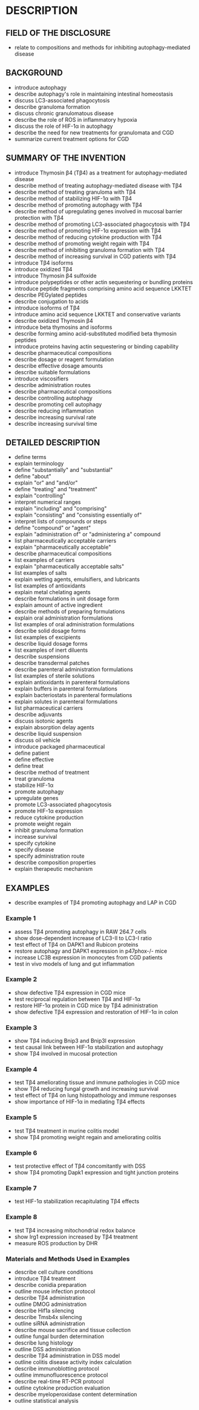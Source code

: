# DESCRIPTION

## FIELD OF THE DISCLOSURE

- relate to compositions and methods for inhibiting autophagy-mediated disease

## BACKGROUND

- introduce autophagy
- describe autophagy's role in maintaining intestinal homeostasis
- discuss LC3-associated phagocytosis
- describe granuloma formation
- discuss chronic granulomatous disease
- describe the role of ROS in inflammatory hypoxia
- discuss the role of HIF-1α in autophagy
- describe the need for new treatments for granulomata and CGD
- summarize current treatment options for CGD

## SUMMARY OF THE INVENTION

- introduce Thymosin β4 (Tβ4) as a treatment for autophagy-mediated disease
- describe method of treating autophagy-mediated disease with Tβ4
- describe method of treating granuloma with Tβ4
- describe method of stabilizing HIF-1α with Tβ4
- describe method of promoting autophagy with Tβ4
- describe method of upregulating genes involved in mucosal barrier protection with Tβ4
- describe method of promoting LC3-associated phagocytosis with Tβ4
- describe method of promoting HIF-1α expression with Tβ4
- describe method of reducing cytokine production with Tβ4
- describe method of promoting weight regain with Tβ4
- describe method of inhibiting granuloma formation with Tβ4
- describe method of increasing survival in CGD patients with Tβ4
- introduce Tβ4 isoforms
- introduce oxidized Tβ4
- introduce Thymosin β4 sulfoxide
- introduce polypeptides or other actin sequestering or bundling proteins
- introduce peptide fragments comprising amino acid sequence LKKTET
- describe PEGylated peptides
- describe conjugation to acids
- introduce isoforms of Tβ4
- introduce amino acid sequence LKKTET and conservative variants
- describe oxidized Thymosin β4
- introduce beta thymosins and isoforms
- describe forming amino acid-substituted modified beta thymosin peptides
- introduce proteins having actin sequestering or binding capability
- describe pharmaceutical compositions
- describe dosage or reagent formulation
- describe effective dosage amounts
- describe suitable formulations
- introduce viscosifiers
- describe administration routes
- describe pharmaceutical compositions
- describe controlling autophagy
- describe promoting cell autophagy
- describe reducing inflammation
- describe increasing survival rate
- describe increasing survival time

## DETAILED DESCRIPTION

- define terms
- explain terminology
- define "substantially" and "substantial"
- define "about"
- explain "or" and "and/or"
- define "treating" and "treatment"
- explain "controlling"
- interpret numerical ranges
- explain "including" and "comprising"
- explain "consisting" and "consisting essentially of"
- interpret lists of compounds or steps
- define "compound" or "agent"
- explain "administration of" or "administering a" compound
- list pharmaceutically acceptable carriers
- explain "pharmaceutically acceptable"
- describe pharmaceutical compositions
- list examples of carriers
- explain "pharmaceutically acceptable salts"
- list examples of salts
- explain wetting agents, emulsifiers, and lubricants
- list examples of antioxidants
- explain metal chelating agents
- describe formulations in unit dosage form
- explain amount of active ingredient
- describe methods of preparing formulations
- explain oral administration formulations
- list examples of oral administration formulations
- describe solid dosage forms
- list examples of excipients
- describe liquid dosage forms
- list examples of inert diluents
- describe suspensions
- describe transdermal patches
- describe parenteral administration formulations
- list examples of sterile solutions
- explain antioxidants in parenteral formulations
- explain buffers in parenteral formulations
- explain bacteriostats in parenteral formulations
- explain solutes in parenteral formulations
- list pharmaceutical carriers
- describe adjuvants
- discuss isotonic agents
- explain absorption delay agents
- describe liquid suspension
- discuss oil vehicle
- introduce packaged pharmaceutical
- define patient
- define effective
- define treat
- describe method of treatment
- treat granuloma
- stabilize HIF-1α
- promote autophagy
- upregulate genes
- promote LC3-associated phagocytosis
- promote HIF-1α expression
- reduce cytokine production
- promote weight regain
- inhibit granuloma formation
- increase survival
- specify cytokine
- specify disease
- specify administration route
- describe composition properties
- explain therapeutic mechanism

## EXAMPLES

- describe examples of Tβ4 promoting autophagy and LAP in CGD

### Example 1

- assess Tβ4 promoting autophagy in RAW 264.7 cells
- show dose-dependent increase of LC3-II to LC3-I ratio
- test effect of Tβ4 on DAPK1 and Rubicon proteins
- restore autophagy and DAPK1 expression in p47phox-/- mice
- increase LC3B expression in monocytes from CGD patients
- test in vivo models of lung and gut inflammation

### Example 2

- show defective Tβ4 expression in CGD mice
- test reciprocal regulation between Tβ4 and HIF-1α
- restore HIF-1α protein in CGD mice by Tβ4 administration
- show defective Tβ4 expression and restoration of HIF-1α in colon

### Example 3

- show Tβ4 inducing Bnip3 and Bnip3l expression
- test causal link between HIF-1α stabilization and autophagy
- show Tβ4 involved in mucosal protection

### Example 4

- test Tβ4 ameliorating tissue and immune pathologies in CGD mice
- show Tβ4 reducing fungal growth and increasing survival
- test effect of Tβ4 on lung histopathology and immune responses
- show importance of HIF-1α in mediating Tβ4 effects

### Example 5

- test Tβ4 treatment in murine colitis model
- show Tβ4 promoting weight regain and ameliorating colitis

### Example 6

- test protective effect of Tβ4 concomitantly with DSS
- show Tβ4 promoting Dapk1 expression and tight junction proteins

### Example 7

- test HIF-1α stabilization recapitulating Tβ4 effects

### Example 8

- test Tβ4 increasing mitochondrial redox balance
- show Irg1 expression increased by Tβ4 treatment
- measure ROS production by DHR

### Materials and Methods Used in Examples

- describe cell culture conditions
- introduce Tβ4 treatment
- describe conidia preparation
- outline mouse infection protocol
- describe Tβ4 administration
- outline DMOG administration
- describe Hif1a silencing
- describe Tmsb4x silencing
- outline siRNA administration
- describe mouse sacrifice and tissue collection
- outline fungal burden determination
- describe lung histology
- outline DSS administration
- describe Tβ4 administration in DSS model
- outline colitis disease activity index calculation
- describe immunoblotting protocol
- outline immunofluorescence protocol
- describe real-time RT-PCR protocol
- outline cytokine production evaluation
- describe myeloperoxidase content determination
- outline statistical analysis

